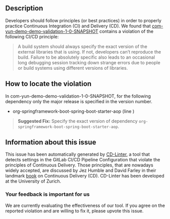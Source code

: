 
## Description
Developers should follow principles (or best practices) in order to properly practice Continuous Integration (CI) and Delivery (CD).
We found that [com-yun-demo-demo-validation-1-0-SNAPSHOT](https://gitlab.com/yun-demo/demo-validation/blob/master/.gitlab-ci.yml) contains a violation of the following CI/CD principle:

> A build system should always specify the exact version of the external libraries that is using.
If not, developers can’t reproduce the build. Failure to be absolutely specific also leads to an occasional long debugging session tracking down strange errors due to people or build systems using different versions of libraries.

## How to locate the violation

In com-yun-demo-demo-validation-1-0-SNAPSHOT, for the following dependency only the major release is specified in the version number.

* org-springframework-boot-spring-boot-starter-aop (line )

> **Suggested Fix:** Specify the exact version of dependency `org-springframework-boot-spring-boot-starter-aop`.

## Information about this issue

This issue has been automatically generated by [CD-Linter](https://gitlab.com/Jancso/configuration-analytics), a tool that detects settings in the GitLab CI/CD Pipeline Configuration that violate the principles of Continuous Delivery. Those principles, that are nowadays widely accepted, are discussed by Jez Humble and David Farley in their landmark [book](https://www.oreilly.com/library/view/continuous-delivery-reliable/9780321670250/) on Continuous Delivery (CD). CD-Linter has been developed at the University of Zurich.

### Your feedback is important for us
We are currently evaluating the effectiveness of our tool. If you agree on the reported violation and are willing to fix it, please upvote this issue.